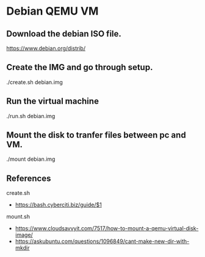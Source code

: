 # Debian QEMU VM

## Download the debian ISO file.
https://www.debian.org/distrib/

## Create the IMG and go through setup. 

./create.sh debian.img 


## Run the virtual machine 

./run.sh debian.img


## Mount the disk to tranfer files between pc and VM.

./mount debian.img


## References
create.sh
* https://bash.cyberciti.biz/guide/$1 

mount.sh
* https://www.cloudsavvyit.com/7517/how-to-mount-a-qemu-virtual-disk-image/ 
* https://askubuntu.com/questions/1096849/cant-make-new-dir-with-mkdir


